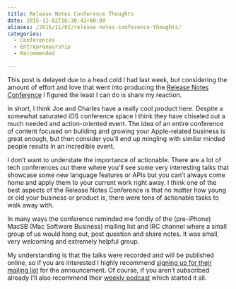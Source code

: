 ```yaml
---
title: Release Notes Conference Thoughts
date: 2015-11-02T16:38:42+00:00
aliases: /2015/11/02/release-notes-conference-thoughts/
categories:
  - Conferences
  - Entrepreneurship
  - Recommended

---
```

This post is delayed due to a head cold I had last week, but considering the amount of effort and love that went into producing the [Release Notes Conference][1] I figured the least I can do is share my reaction.

In short, I think Joe and Charles have a really cool product here. Despite a somewhat saturated iOS conference space I think they have chiseled out a much needed and action-oriented event. The idea of an entire conference of content focused on building and growing your Apple-related business is great enough, but then consider you&#8217;ll end up mingling with similar minded people results in an incredible event.

I don&#8217;t want to understate the importance of actionable. There are a lot of tech conferences out there where you&#8217;ll see some very interesting talks that showcase some new language features or APIs but you can&#8217;t always come home and apply them to your current work right away. I think one of the best aspects of the Release Notes Conference is that no matter how young or old your business or product is, there were tons of actionable tasks to walk away with.

In many ways the conference reminded me fondly of the (pre-iPhone) MacSB (Mac Software Business) mailing list and IRC channel where a small group of us would hang out, post question and share notes. It was small, very welcoming and extremely helpful group.

My understanding is that the talks were recorded and will be published online, so if you are interested I highly recommend [signing up for their mailing list][2] for the announcement. Of course, if you aren&#8217;t subscribed already I&#8217;ll also recommend their [weekly podcast][2] which started it all.

 [1]: http://releasenotes.tv/conference/
 [2]: http://releasenotes.tv/